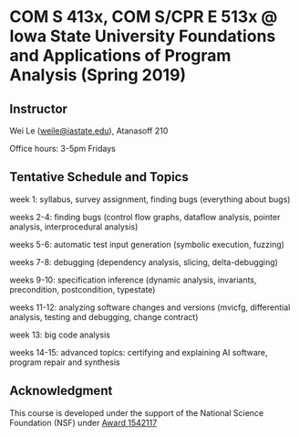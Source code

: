 # COM S 413x, COM S/CPR E 513x @ Iowa State University Foundations and Applications of Program Analysis (Spring 2019) #

## Instructor ## 
Wei Le (weile@iastate.edu), Atanasoff 210

Office hours: 3-5pm Fridays

## Tentative Schedule and Topics ##
week 1: syllabus, survey assignment, finding bugs (everything about bugs)

weeks 2-4: finding bugs (control flow graphs, dataflow analysis, pointer analysis, interprocedural analysis)

weeks 5-6: automatic test input generation (symbolic execution, fuzzing)

weeks 7-8: debugging (dependency analysis, slicing, delta-debugging)

weeks 9-10: specification inference (dynamic analysis, invariants, precondition, postcondition, typestate)

weeks 11-12: analyzing software changes and versions (mvicfg, differential analysis, testing and debugging, change contract)

week 13: big code analysis

weeks 14-15: advanced topics: certifying and explaining AI software, program repair and synthesis

## Acknowledgment ##
This course is developed under the support of the National Science Foundation (NSF) under <a href="http://www.nsf.gov/awardsearch/showAward?AWD_ID=1542117">Award 1542117
